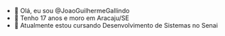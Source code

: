 - 👋 Olá, eu sou @JoaoGuilhermeGallindo
- 👀 Tenho 17 anos e moro em Aracaju/SE
- 🌱 Atualmente estou cursando Desenvolvimento de Sistemas no Senai
  
